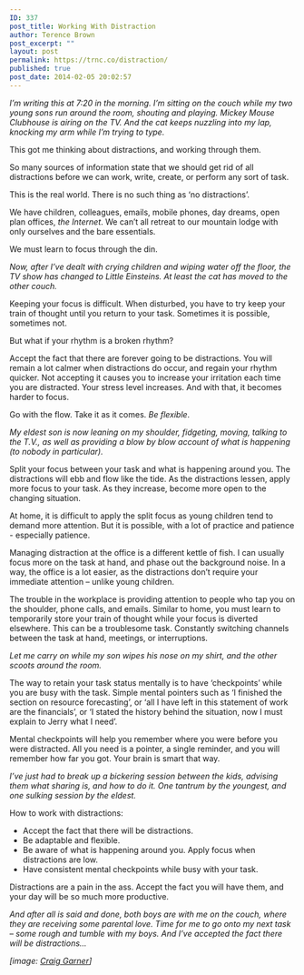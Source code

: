 ```yaml
---
ID: 337
post_title: Working With Distraction
author: Terence Brown
post_excerpt: ""
layout: post
permalink: https://trnc.co/distraction/
published: true
post_date: 2014-02-05 20:02:57
---
```

<em>I’m writing this at 7:20 in the morning. I’m sitting on the couch while my two young sons run around the room, shouting and playing. Mickey Mouse Clubhouse is airing on the TV. And the cat keeps nuzzling into my lap, knocking my arm while I’m trying to type.</em>

This got me thinking about distractions, and working through them.

So many sources of information state that we should get rid of all distractions before we can work, write, create, or perform any sort of task.

This is the real world. There is no such thing as ‘no distractions’.

We have children, colleagues, emails, mobile phones, day dreams, open plan offices, <em>the Internet</em>. We can’t all retreat to our mountain lodge with only ourselves and the bare essentials.

We must learn to focus through the din.

<em>Now, after I’ve dealt with crying children and wiping water off the floor, the TV show has changed to Little Einsteins. At least the cat has moved to the other couch.</em>

Keeping your focus is difficult. When disturbed, you have to try keep your train of thought until you return to your task. Sometimes it is possible, sometimes not.

But what if your rhythm is a broken rhythm?

Accept the fact that there are forever going to be distractions. You will remain a lot calmer when distractions do occur, and regain your rhythm quicker. Not accepting it causes you to increase your irritation each time you are distracted. Your stress level increases. And with that, it becomes harder to focus.

Go with the flow. Take it as it comes. <em>Be flexible</em>.

<em>My eldest son is now leaning on my shoulder, fidgeting, moving, talking to the T.V., as well as providing a blow by blow account of what is happening (to nobody in particular).</em>

Split your focus between your task and what is happening around you. The distractions will ebb and flow like the tide. As the distractions lessen, apply more focus to your task. As they increase, become more open to the changing situation.

At home, it is difficult to apply the split focus as young children tend to demand more attention. But it is possible, with a lot of practice and patience - especially patience.

Managing distraction at the office is a different kettle of fish. I can usually focus more on the task at hand, and phase out the background noise. In a way, the office is a lot easier, as the distractions don’t require your immediate attention – unlike young children.

The trouble in the workplace is providing attention to people who tap you on the shoulder, phone calls, and emails. Similar to home, you must learn to temporarily store your train of thought while your focus is diverted elsewhere. This can be a troublesome task. Constantly switching channels between the task at hand, meetings, or interruptions.

<em>Let me carry on while my son wipes his nose on my shirt, and the other scoots around the room.</em>

The way to retain your task status mentally is to have ‘checkpoints’ while you are busy with the task. Simple mental pointers such as ‘I finished the section on resource forecasting’, or ‘all I have left in this statement of work are the financials’, or ‘I stated the history behind the situation, now I must explain to Jerry what I need’.

Mental checkpoints will help you remember where you were before you were distracted. All you need is a pointer, a single reminder, and you will remember how far you got. Your brain is smart that way.

<em>I’ve just had to break up a bickering session between the kids, advising them what sharing is, and how to do it. One tantrum by the youngest, and one sulking session by the eldest.</em>

How to work with distractions:

<ul>
<li>Accept the fact that there will be distractions.</li>
<li>Be adaptable and flexible.</li>
<li>Be aware of what is happening around you. Apply focus when distractions are low.</li>
<li>Have consistent mental checkpoints while busy with your task.</li>
</ul>

Distractions are a pain in the ass. Accept the fact you will have them, and your day will be so much more productive.

<em>And after all is said and done, both boys are with me on the couch, where they are receiving some parental love. Time for me to go onto my next task – some rough and tumble with my boys. And I’ve accepted the fact there will be distractions...</em>

<em>[image: <a href="http://unsplash.com/post/71169983328/download-by-craig-garner">Craig Garner</a>]</em>